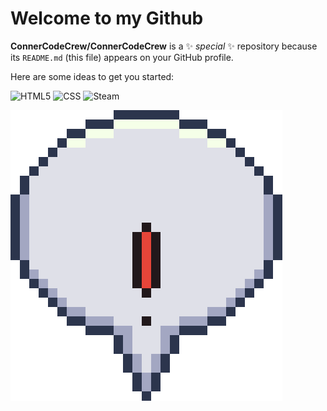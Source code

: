 # Welcome to my Github


**ConnerCodeCrew/ConnerCodeCrew** is a ✨ _special_ ✨ repository because its `README.md` (this file) appears on your GitHub profile.

Here are some ideas to get you started:


  ![HTML5](https://img.shields.io/badge/HTML-239120?style=for-the-badge&logo=html5&logoColor=white)
  ![CSS](https://img.shields.io/badge/CSS-239120?&style=for-the-badge&logo=css3&logoColor=white)
  ![Steam](https://img.shields.io/badge/Steam-000000?style=for-the-badge&logo=steam&logoColor=white)

![Steam](https://github.com/ConnerKT/ConnerKT/blob/0d3bcb007be797f177d41d7ea2f0009e6af1419f/assets/exclamationcolor.gif)
